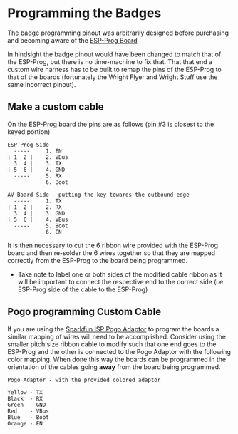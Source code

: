# Programming the Badges

The badge programming pinout was arbitrarily designed before purchasing and becoming
aware of the [ESP-Prog Board](https://media.digikey.com/pdf/Data%20Sheets/Espressif%20PDFs/Intro_to_the_ESP-Prog_Brd_Web.pdf)

In hindsight the badge pinout would have been changed to match that of the ESP-Prog, but there is no
time-machine to fix that. That that end a custom wire harness has to be built to remap the pins
of the ESP-Prog to that of the boards (fortunately the Wright Flyer and Wright Stuff use the same incorrect pinout).

## Make a custom cable

On the ESP-Prog board the pins are as follows (pin #3 is closest to the keyed portion)

```
ESP-Prog Side
  -----     1. EN
| 1  2 |    2. VBus
  3  4 |    3. TX
| 5  6 |    4. GND
  -----     5. RX
            6. Boot
```

```
AV Board Side - putting the key towards the outbound edge
  -----     1. TX
| 1  2 |    2. RX
  3  4 |    3. GND
| 5  6 |    4. VBus
  -----     5. Boot
            6. EN
```

It is then necessary to cut the 6 ribbon wire provided with the ESP-Prog board and then re-solder the 6 wires together so that they are mapped correctly from the ESP-Prog to the board being programmed.

* Take note to label one or both sides of the modified cable ribbon as it will be important to connect the respective end to the correct side (i.e. ESP-Prog side of the cable to the ESP-Prog)


## Pogo programming Custom Cable

If you are using the [Sparkfun ISP Pogo Adaptor](https://www.sparkfun.com/products/11591) to program the boards a similar mapping of wires will need to be accomplished. Consider using the smaller pitch size ribbon cable to modify such that one end goes to the ESP-Prog and the other is connected to the Pogo Adaptor with the following color mapping. When done this way the boards can be programmed in the orientation of the cables going **away** from the board being programmed.

```
Pogo Adaptor - with the provided colored adaptor

Yellow - TX
Black  - RX
Green  - GND
Red    - VBus
Blue   - Boot
Orange - EN
```
